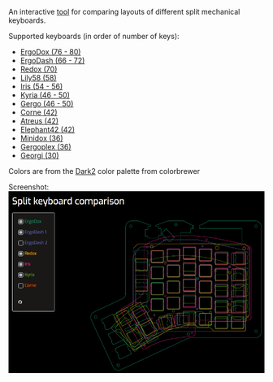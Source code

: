 An interactive [tool](https://jhelvy.shinyapps.io/splitkbcompare/) for comparing layouts of different split mechanical keyboards.

Supported keyboards (in order of number of keys):

- [ErgoDox (76 - 80)](https://github.com/Ergodox-io/ErgoDox)
- [ErgoDash (66 - 72)](https://github.com/omkbd/ErgoDash)
- [Redox (70)](https://github.com/mattdibi/redox-keyboard)
- [Lily58 (58)](https://github.com/kata0510/Lily58)
- [Iris (54 - 56)](https://github.com/keebio/iris-case)
- [Kyria (46 - 50)](https://github.com/splitkb/kyria)
- [Gergo (46 - 50)](https://www.gboards.ca/)
- [Corne (42)](https://github.com/foostan/crkbd)
- [Atreus (42)](https://github.com/technomancy/atreus)
- [Elephant42 (42)](https://github.com/illness072/elephant42)
- [Minidox (36)](https://github.com/dotdash32/Cases/tree/master/Minidox)
- [Gergoplex (36)](https://www.gboards.ca/)
- [Georgi (30)](https://www.gboards.ca/)

Colors are from the [Dark2](http://colorbrewer2.org/#type=qualitative&scheme=Dark2&n=8) color palette from colorbrewer

Screenshot:
![](images/screenshot.png)
